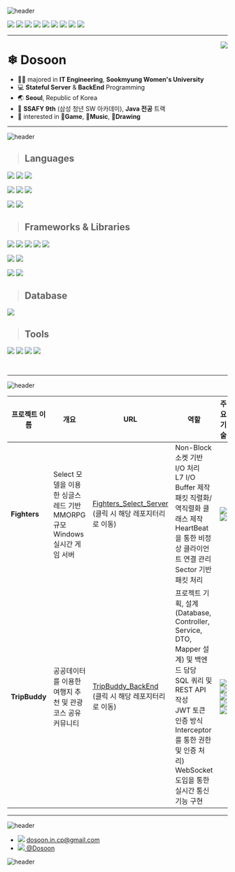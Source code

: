 ![header](https://capsule-render.vercel.app/api?type=waving&color=0:F28585,60:F2C6C2,90:F2B263,100:F2B263&height=120&animation=fadeIn&section=header&text=👋%20Hello!&fontAlign=17&fontColor=ffffff&desc=I'm%20Dosoon,%20Server%20Programmer%20🐰&descAlign=32&fontSize=60&descAlignY=80)

<img src="https://img.shields.io/badge/-C++-00599C?style=flat&logo=Cplusplus&logoColor=white"> <img src="https://img.shields.io/badge/-C-A8B9CC?style=flat&logo=C&logoColor=white"> <img src="https://img.shields.io/badge/-JAVA-007396?style=flat&logo=OpenJDK&logoColor=white"> <img src="https://img.shields.io/badge/-Python-3776AB?style=flat&logo=Python&logoColor=white"> <img src="https://img.shields.io/badge/-Spring-6DB33F?style=flat&logo=Spring&logoColor=white"> <img src="https://img.shields.io/badge/-Spring_Boot-6DB33F?style=flat&logo=SpringBoot&logoColor=white"> <img src="https://img.shields.io/badge/-Vue-4FC08D?style=flat&logo=Vue.js&logoColor=white"> <img src="https://img.shields.io/badge/-Android-3DDC84?style=flat&logo=Android&logoColor=white"> <img src="https://img.shields.io/badge/-Unity-FFFFFF?style=flat&logo=Unity&logoColor=black"> 

---

<a href="https://solved.ac/profile/dosoon_in_cp" target="_blank">
<img align='right' src="http://mazassumnida.wtf/api/v2/generate_badge?boj=dosoon_in_cp"> </a>

# ❄ Dosoon
- 👩‍🎓 majored in **IT Engineering**, **Sookmyung Women's University**
- 💻 **Stateful Server** & **BackEnd** Programming
- 🌏 **Seoul**, Republic of Korea
- 🌱 **SSAFY 9th** (삼성 청년 SW 아카데미), **Java 전공** 트랙
- 👀 interested in **👾Game**, **🎵Music**, **🎨Drawing**

---
![header](https://capsule-render.vercel.app/api?type=transparent&color=0:F28585,60:F2C6C2,90:F2B263,100:F2B263&height=50&animation=fadeIn&section=footer&text=📚%20Tech%20Stack&fontAlign=15&fontColor=ffffff&fontSize=40)

> ## Languages

<!-- 주요 언어 : C++, C, Java -->
<img src="https://img.shields.io/badge/-C++-00599C?style=flat&logo=Cplusplus&logoColor=white"> <img src="https://img.shields.io/badge/-C-A8B9CC?style=flat&logo=C&logoColor=white"> <img src="https://img.shields.io/badge/-JAVA-007396?style=flat&logo=OpenJDK&logoColor=white">

<img src="https://img.shields.io/badge/-C%23-239120?style=flat&logo=CSharp&logoColor=white"> <img src="https://img.shields.io/badge/-Python-3776AB?style=flat&logo=Python&logoColor=white"> <img src="https://img.shields.io/badge/-Javascript-F7DF1E?style=flat&logo=Javascript&logoColor=black">

<img src="https://img.shields.io/badge/-Swift-F05138?style=flat&logo=Swift&logoColor=white"> <img src="https://img.shields.io/badge/-PHP-777BB4?style=flat&logo=PHP&logoColor=white">
<br/>

> ## Frameworks & Libraries

<img src="https://img.shields.io/badge/-Unity-FFFFFF?style=flat&logo=Unity&logoColor=black"> <img src="https://img.shields.io/badge/-Spring-6DB33F?style=flat&logo=Spring&logoColor=white"> <img src="https://img.shields.io/badge/-Spring_Boot-6DB33F?style=flat&logo=SpringBoot&logoColor=white"> <img src="https://img.shields.io/badge/-Vue-4FC08D?style=flat&logo=Vue.js&logoColor=white"> <img src="https://img.shields.io/badge/-Android-3DDC84?style=flat&logo=Android&logoColor=white">

<img src="https://img.shields.io/badge/-Bootstrap-7952B3?style=flat&logo=Bootstrap&logoColor=white"> <img src="https://img.shields.io/badge/-Swagger-85EA2D?style=flat&logo=Swagger&logoColor=232323">

<img src="https://img.shields.io/badge/-Express.js-000000?style=flat&logo=Express&logoColor=white"> <img src="https://img.shields.io/badge/-Node.js-339933?style=flat&logo=Node.js&logoColor=white">
<br />

> ## Database

<img src="https://img.shields.io/badge/-MySQL-4479A1?style=flat&logo=MySQL&logoColor=white">
<br />

> ## Tools


<img src="https://img.shields.io/badge/-Github-181717?style=flat&logo=Github&logoColor=white"> <img src="https://img.shields.io/badge/-Postman-FF6C37?style=flat&logo=Postman&logoColor=white"> <img src="https://img.shields.io/badge/-AWS EC2-FF9900?style=flat&logo=AmazonEC2&logoColor=white"> <img src="https://img.shields.io/badge/-Wireshark-1679A7?style=flat&logo=Wireshark&logoColor=white">

<br />

---

![header](https://capsule-render.vercel.app/api?type=transparent&color=0:F28585,60:F2C6C2,90:F2B263,100:F2B263&height=80&animation=fadeIn&section=footer&text=📌%20Major%20Projects&fontAlign=20&fontColor=ffffff&fontSize=40)


|프로젝트 이름|개요|URL|역할|주요 기술|
|-|-|-|-|-|
|**Fighters**|Select 모델을 이용한 싱글스레드 기반 MMORPG 규모 Windows 실시간 게임 서버|<a href="https://github.com/Dosoon/Fighters_Select_Server">Fighters_Select_Server</a><br/>(클릭 시 해당 레포지터리로 이동)|Non-Block 소켓 기반 I/O 처리<br/>L7 I/O Buffer 제작<br/>패킷 직렬화/역직렬화 클래스 제작<br/>HeartBeat을 통한 비정상 클라이언트 연결 관리<br/>Sector 기반 패킷 처리|<img src="https://img.shields.io/badge/-C++-00599C?style=flat&logo=Cplusplus&logoColor=white"> <img src="https://img.shields.io/badge/-Wireshark-1679A7?style=flat&logo=Wireshark&logoColor=white">|
|**TripBuddy**|공공데이터를 이용한 여행지 추천 및 관광 코스 공유 커뮤니티|<a href="https://github.com/Dosoon/TripBuddy_BackEnd">TripBuddy_BackEnd</a><br/>(클릭 시 해당 레포지터리로 이동)|프로젝트 기획, 설계(Database, Controller, Service, DTO, Mapper 설계) 및 백엔드 담당<br/>SQL 쿼리 및 REST API 작성<br/>JWT 토큰 인증 방식<br/>Interceptor를 통한 권한 및 인증 처리)<br/> WebSocket 도입을 통한 실시간 통신 기능 구현|<img src="https://img.shields.io/badge/-JAVA-007396?style=flat&logo=OpenJDK&logoColor=white"> <img src="https://img.shields.io/badge/-Spring_Boot-6DB33F?style=flat&logo=SpringBoot&logoColor=white"> <img src="https://img.shields.io/badge/-Vue-4FC08D?style=flat&logo=Vue.js&logoColor=white"> <img src="https://img.shields.io/badge/-MySQL-4479A1?style=flat&logo=MySQL&logoColor=white"> <img src="https://img.shields.io/badge/-Swagger-85EA2D?style=flat&logo=Swagger&logoColor=232323"> |

---

![header](https://capsule-render.vercel.app/api?type=transparent&color=0:F28585,60:F2C6C2,90:F2B263,100:F2B263&height=80&animation=fadeIn&section=footer&text=📫%20Contact&fontAlign=12&fontColor=ffffff&fontSize=40)

* <img src="https://img.shields.io/badge/-Gmail-EA4335?style=flat&logo=Gmail&logoColor=white"> dosoon.in.cp@gmail.com
* <a href="https://velog.io/@dosoon"><img src="https://img.shields.io/badge/-Velog-20C997?style=flat&logo=Velog&logoColor=white"> @Dosoon</a>

![header](https://capsule-render.vercel.app/api?type=waving&color=0:F28585,60:F2C6C2,90:F2B263,100:F2B263&height=120&animation=fadeIn&section=footer&fontAlign=28&fontColor=ffffff)

<!---
Dosoon/Dosoon is a ✨ special ✨ repository because its `README.md` (this file) appears on your GitHub profile.
You can click the Preview link to take a look at your changes.
--->
